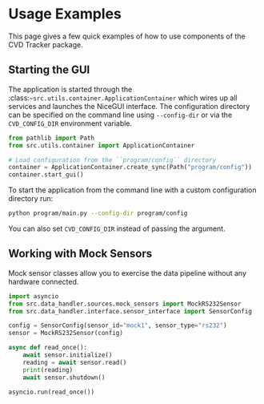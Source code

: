 # Usage Examples

This page gives a few quick examples of how to use components of the CVD Tracker package.

## Starting the GUI

The application is started through the :class:`~src.utils.container.ApplicationContainer` which wires
up all services and launches the NiceGUI interface.  The configuration directory can be specified on
the command line using ``--config-dir`` or via the ``CVD_CONFIG_DIR`` environment variable.

```python
from pathlib import Path
from src.utils.container import ApplicationContainer

# Load configuration from the ``program/config`` directory
container = ApplicationContainer.create_sync(Path("program/config"))
container.start_gui()
```

To start the application from the command line with a custom configuration
directory run:

```bash
python program/main.py --config-dir program/config
```

You can also set ``CVD_CONFIG_DIR`` instead of passing the argument.

## Working with Mock Sensors

Mock sensor classes allow you to exercise the data pipeline without any hardware connected.

```python
import asyncio
from src.data_handler.sources.mock_sensors import MockRS232Sensor
from src.data_handler.interface.sensor_interface import SensorConfig

config = SensorConfig(sensor_id="mock1", sensor_type="rs232")
sensor = MockRS232Sensor(config)

async def read_once():
    await sensor.initialize()
    reading = await sensor.read()
    print(reading)
    await sensor.shutdown()

asyncio.run(read_once())
```
